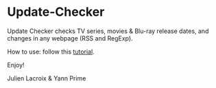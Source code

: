 # Update-Checker
Update Checker checks TV series, movies & Blu-ray release dates, and changes in any webpage (RSS and RegExp).

How to use: follow this [tutorial](https://developer.chrome.com/extensions/getstarted#unpacked).

Enjoy!

Julien Lacroix & Yann Prime
